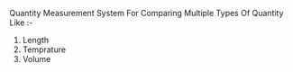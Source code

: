 Quantity Measurement System For Comparing Multiple Types Of Quantity 
Like :-  

1) Length
2) Temprature
3) Volume
